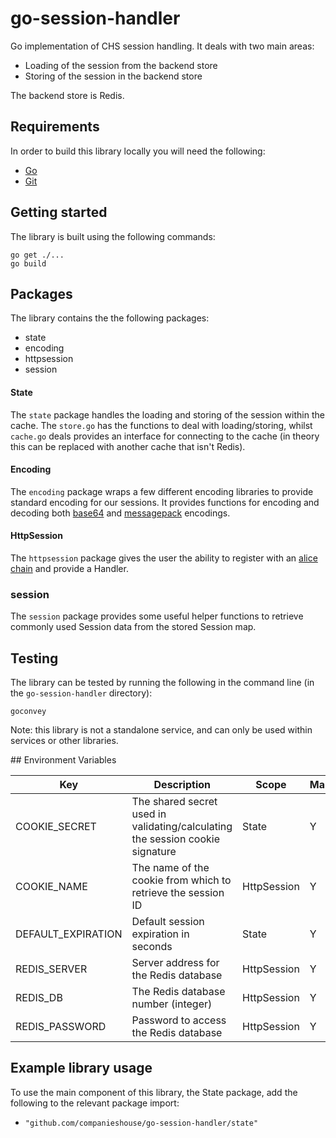 # go-session-handler

Go implementation of CHS session handling. It deals with two main areas:
- Loading of the session from the backend store
- Storing of the session in the backend store

The backend store is Redis.

## Requirements

In order to build this library locally you will need the following:
- [Go](https://golang.org/)
- [Git](https://git-scm.com/downloads)

## Getting started

The library is built using the following commands:
```
go get ./...
go build
```

## Packages
The library contains the the following packages:
- state
- encoding
- httpsession
- session

#### State
The `state` package handles the loading and storing of the session within the cache. The `store.go` has the functions to deal with
loading/storing, whilst `cache.go` deals provides an interface for connecting to the cache (in theory this can be replaced with
another cache that isn't Redis).

#### Encoding
The `encoding` package wraps a few different encoding libraries to provide standard encoding for our sessions. It provides functions
for encoding and decoding both [base64](https://golang.org/pkg/encoding/base64/) and [messagepack](https://github.com/vmihailenco/msgpack) encodings.

#### HttpSession
The `httpsession` package gives the user the ability to register with an [alice chain](https://github.com/justinas/alice) and provide a
Handler.

### session
The `session` package provides some useful helper functions to retrieve commonly used Session data from the stored Session map.  

## Testing
The library can be tested by running the following in the command line (in the `go-session-handler` directory):
```
goconvey
```

Note: this library is not a standalone service, and can only be used within services or other libraries.

## Environment Variables

Key | Description | Scope | Mandatory | Default
----|-------------|-------|-----------|--------
COOKIE_SECRET | The shared secret used in validating/calculating the session cookie signature | State | Y |
COOKIE_NAME | The name of the cookie from which to retrieve the session ID | HttpSession | Y |
DEFAULT_EXPIRATION | Default session expiration in seconds | State | Y |
REDIS_SERVER | Server address for the Redis database | HttpSession | Y |
REDIS_DB | The Redis database number (integer) | HttpSession | Y |
REDIS_PASSWORD | Password to access the Redis database | HttpSession | Y |


## Example library usage

To use the main component of this library, the State package, add the following to the relevant package import:
- `"github.com/companieshouse/go-session-handler/state"`
